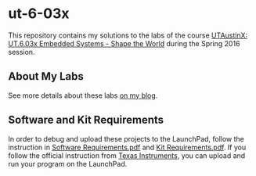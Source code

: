 # ut-6-03x

This repository contains my solutions to the labs of the course [UTAustinX: UT.6.03x Embedded Systems - Shape the World](https://edx.org/course/embedded-systems-shape-world-utaustinx-ut-6-03x) during the Spring 2016 session.

## About My Labs

See more details about these labs [on my blog](https://philectron.github.io/tags/#ut-6-03x).

## Software and Kit Requirements

In order to debug and upload these projects to the LaunchPad, follow the instruction in [Software Requirements.pdf](/software_requirements.pdf) and [Kit Requirements.pdf](/kit_requirements.pdf). If you follow the official instruction from [Texas Instruments](http://www.ti.com/ww/en/launchpad/software.html#tabs), you can upload and run your program on the LaunchPad.
